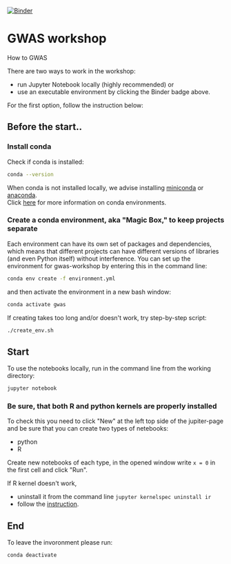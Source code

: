 [![Binder](https://mybinder.org/badge_logo.svg)](https://mybinder.org/v2/gh/Gregor-Mendel-Institute/gwas_workshop/master)

# GWAS workshop
How to GWAS

There are two ways to work in the workshop: 
  - run Jupyter Notebook locally (highly recommended) or 
  - use an executable environment by clicking the Binder badge above.

For the first option, follow the instruction below:

## Before the start..

### Install conda

Check if conda is installed:

```bash
conda --version
```

When conda is not installed locally, we advise installing [miniconda](https://docs.conda.io/projects/miniconda/en/latest/) or [anaconda](https://www.anaconda.com/distribution/).  
Click [here](https://docs.conda.io/projects/conda/en/latest/user-guide/tasks/manage-environments.html#sharing-an-environment) for more information on conda environments.


### Create a conda environment, aka "Magic Box," to keep projects separate

Each environment can have its own set of packages and dependencies, which means that different projects can have different versions of libraries (and even Python itself) without interference.
You can set up the environment for gwas-workshop by entering this in the command line:
```bash
conda env create -f environment.yml
```

and then activate the environment in a new bash window:
```bash
conda activate gwas
```

If creating takes too long and/or doesn't work, try step-by-step script:
```bash
./create_env.sh
```


## Start

To use the notebooks locally, run in the command line from the working directory:

```bash
jupyter notebook
```

### Be sure, that both R and python kernels are properly installed

To check this you need to click "New" at the left top side of the jupiter-page and be sure that you can create two types of netebooks: 
  - python
  - R

Create new notebooks of each type, in the opened window write `x = 0` in the first cell and click "Run".

If R kernel doesn't work, 
- uninstall it from the command line `jupyter kernelspec uninstall ir`
- follow the [instruction](https://github.com/IRkernel/IRkernel).

## End

To leave the invoronment please run:

```
conda deactivate
```